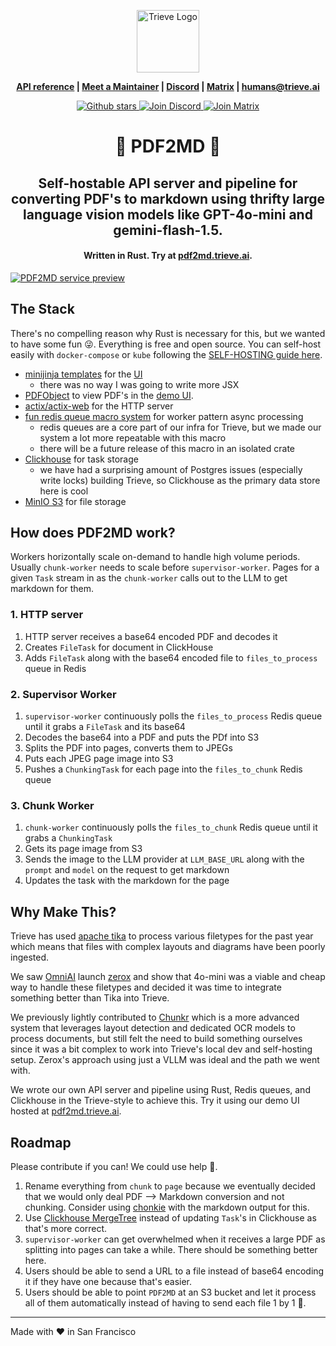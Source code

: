 <p align="center">
  <img height="100" src="https://trieve.b-cdn.net/trieve-logo.png" alt="Trieve Logo">
</p>
<p align="center">
<strong><a href="https://pdf2md.trieve.ai/redoc">API reference</a> | <a href="https://cal.com/nick.k/meet">Meet a Maintainer</a> | <a href="https://discord.gg/eBJXXZDB8z">Discord</a> | <a href="https://matrix.to/#/#trieve-general:trieve.ai">Matrix</a> | <a href="mailto:humans@trieve.ai">humans@trieve.ai</a>
</strong>
</p>

<p align="center">
    <a href="https://github.com/devflowinc/trieve/stargazers">
        <img src="https://img.shields.io/github/stars/devflowinc/trieve.svg?style=flat&color=yellow" alt="Github stars"/>
    </a>
    <a href="https://discord.gg/CuJVfgZf54">
        <img src="https://img.shields.io/discord/1130153053056684123.svg?label=Discord&logo=Discord&colorB=7289da&style=flat" alt="Join Discord"/>
    </a>
    <a href="https://matrix.to/#/#trieve-general:trieve.ai">
        <img src="https://img.shields.io/badge/matrix-join-purple?style=flat&logo=matrix&logocolor=white" alt="Join Matrix"/>
    </a>
</p>

<h1 align="center">🦀 PDF2MD 🦀</h1>

<h2 align="center">
    <b>Self-hostable API server and pipeline for converting PDF's to markdown using thrifty large language vision models like GPT-4o-mini and gemini-flash-1.5.</b>
</h2>

<h4 align="center">Written in Rust. Try at <a href="https://pdf2md.trieve.ai">pdf2md.trieve.ai</a>.</h4>

[![PDF2MD service preview](https://cdn.trieve.ai/pdf2md/pdf2md-preview.webp)](https://pdf2md.trieve.ai)

## The Stack

There's no compelling reason why Rust is necessary for this, but we wanted to have some fun 😜. Everything is free and open source. You can self-host easily with `docker-compose` or `kube` following the [SELF-HOSTING guide here](https://github.com/devflowinc/trieve/tree/main/pdf2md/SELF-HOSTING.md).

- [minijinja templates](https://github.com/mitsuhiko/minijinja) for the [UI](https://pdf2md.trieve.ai)
    - there was no way I was going to write more JSX
- [PDFObject](https://github.com/pipwerks/pdfobject) to view PDF's in the [demo UI](https://pdf2md.trieve.ai).
- [actix/actix-web](https://github.com/actix/actix-web) for the HTTP server
- [fun redis queue macro system](https://github.com/devflowinc/trieve/blob/main/pdf2md/server/src/operators/redis.rs#L7-L62) for worker pattern async processing
    - redis queues are a core part of our infra for Trieve, but we made our system a lot more repeatable with this macro
    - there will be a future release of this macro in an isolated crate
- [Clickhouse](https://github.com/ClickHouse/ClickHouse) for task storage
    - we have had a surprising amount of Postgres issues (especially write locks) building Trieve, so Clickhouse as the primary data store here is cool
- [MinIO S3](https://github.com/minio/minio) for file storage

## How does PDF2MD work?

Workers horizontally scale on-demand to handle high volume periods. Usually `chunk-worker` needs to scale before `supervisor-worker`. Pages for a given `Task` stream in as the `chunk-worker` calls out to the LLM to get markdown for them.

### 1. HTTP server

1. HTTP server receives a base64 encoded PDF and decodes it
3. Creates `FileTask` for document in ClickHouse
4. Adds `FileTask` along with the base64 encoded file to `files_to_process` queue in Redis

### 2. Supervisor Worker

1. `supervisor-worker` continuously polls the `files_to_process` Redis queue until it grabs a `FileTask` and its base64
2. Decodes the base64 into a PDF and puts the PDf into S3
3. Splits the PDF into pages, converts them to JPEGs
4. Puts each JPEG page image into S3
5. Pushes a `ChunkingTask` for each page into the `files_to_chunk` Redis queue

### 3. Chunk Worker

1. `chunk-worker` continuously polls the `files_to_chunk` Redis queue until it grabs a `ChunkingTask`
2. Gets its page image from S3
3. Sends the image to the LLM provider at `LLM_BASE_URL` along with the `prompt` and `model` on the request to get markdown
4. Updates the task with the markdown for the page

## Why Make This?

Trieve has used [apache tika](https://tika.apache.org/) to process various filetypes for the past year which means that files with complex layouts and diagrams have been poorly ingested. 

We saw [OmniAI](https://github.com/getomni-ai) launch [zerox](https://github.com/getomni-ai/zerox) and show that 4o-mini was a viable and cheap way to handle these filetypes and decided it was time to integrate something better than Tika into Trieve.

We previously lightly contributed to [Chunkr](https://github.com/lumina-ai-inc/chunkr) which is a more advanced system that leverages layout detection and dedicated OCR models to process documents, but still felt the need to build something ourselves since it was a bit complex to work into Trieve's local dev and self-hosting setup. Zerox's approach using just a VLLM was ideal and the path we went with.

We wrote our own API server and pipeline using Rust, Redis queues, and Clickhouse in the Trieve-style to achieve this. Try it using our demo UI hosted at [pdf2md.trieve.ai](https://pdf2md.trieve.ai).

## Roadmap

Please contribute if you can! We could use help 🙏.

1. Rename everything from `chunk` to `page` because we eventually decided that we would only deal PDF --> Markdown conversion and not chunking. Consider using [chonkie](https://github.com/bhavnicksm/chonkie) with the markdown output for this.
2. Use [Clickhouse MergeTree](https://clickhouse.com/docs/en/engines/table-engines/mergetree-family/mergetree) instead of updating `Task`'s in Clickhouse as that's more correct.
3. `supervisor-worker` can get overwhelmed when it receives a large PDF as splitting into pages can take a while. There should be something better here.
4. Users should be able to send a URL to a file instead of base64 encoding it if they have one because that's easier. 
5. Users should be able to point `PDF2MD` at an S3 bucket and let it process all of them automatically instead of having to send each file 1 by 1 🤮.

---

Made with ❤️ in San Francisco
